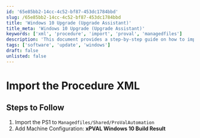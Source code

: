 ```yaml
---
id: '65e85bb2-14cc-4c52-bf87-453dc1784bbd'
slug: /65e85bb2-14cc-4c52-bf87-453dc1784bbd
title: 'Windows 10 Upgrade (Upgrade Assistant)'
title_meta: 'Windows 10 Upgrade (Upgrade Assistant)'
keywords: ['xml', 'procedure', 'import', 'proval', 'managedfiles']
description: 'This document provides a step-by-step guide on how to import the Procedure XML and PS1 file for ProVal Automation, including the addition of machine configuration for Windows 10 Build Result.'
tags: ['software', 'update', 'windows']
draft: false
unlisted: false
---
```


# Import the Procedure XML

## Steps to Follow

1. Import the PS1 to `Managedfiles/Shared/ProValAutomation`
2. Add Machine Configuration: **xPVAL Windows 10 Build Result**
